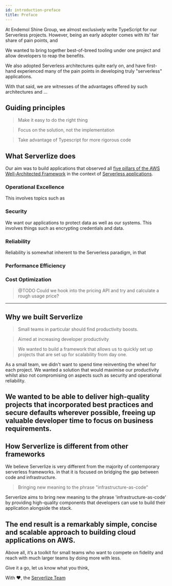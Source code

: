 ```yaml
---
id: introduction-preface
title: Preface
---
```


At Endemol Shine Group, we almost exclusively write TypeScript for our
Serverless projects. However, being an early adopter comes with its' fair
share of pain points, and

We wanted to bring together best-of-breed tooling under one project and allow
developers to reap the benefits.

We also adopted Serverless architectures quite early on,
and have first-hand experienced many of the pain points in developing truly
"serverless" applications.

With that said, we are witnesses of the advantages offered by such architectures
and ...

## Guiding principles

> Make it easy to do the right thing

> Focus on the solution, not the implementation

> Take advantage of Typescript for more rigorous code

## What Serverlize does

Our aim was to build applications that observed all [five pillars of the AWS
Well-Architected Framework][link-well-architected-framework] in the context of
[Serverless applications][link-well-architected-framework-serverless].

### Operational Excellence

This involves topics such as

### Security

We want our applications to protect data as well as our systems. This involves
things such as encrypting credentials and data.


### Reliability

Reliability is somewhat inherent to the Serverless paradigm, in that

### Performance Efficiency

### Cost Optimization

> @TODO Could we hook into the pricing API and try and calculate a rough usage price?

---

## Why we built Serverlize

> Small teams in particular should find productivity boosts.

> Aimed at increasing developer productivity

> We wanted to build a framework that allows us to quickly set up projects that are set up for scalability from day one.

As a small team, we didn't want to spend time reinventing the wheel for each
project. We wanted a solution that would maximise our productivity whilst also
not compromising on aspects such as security and operational reliability.

We wanted to be able to deliver high-quality projects that incorporated best
practices and secure defaults wherever possible, freeing up valuable developer
time to focus on business requirements.
---

## How Serverlize is different from other frameworks

We believe Serverlize is very different from the majority of contemporary
serverless frameworks. in that it is focused on bridging the gap between
code and infrastructure.

> Bringing new meaning to the phrase "infrastructure-as-code"

Serverlize aims to bring new meaning to the phrase 'infrastructure-as-code' by
providing high-quality components that developers can use to build their
application alongside the stack.

The end result is a remarkably simple, concise and scalable approach to
building cloud applications on AWS.
---

Above all, it’s a toolkit for small teams who want to compete on fidelity and
reach with much larger teams by doing more with less.

Give it a go, let us know what you think,

With ❤️, the [Serverlize Team][link-serverlize-team]

[link-well-architected-framework]: https://aws.amazon.com/architecture/well-architected/
[link-well-architected-framework-serverless]: https://d1.awsstatic.com/whitepapers/architecture/AWS-Serverless-Applications-Lens.pdf
[link-serverlize-team]: https://github.com/serverlize/serverlize/graphs/contributors
